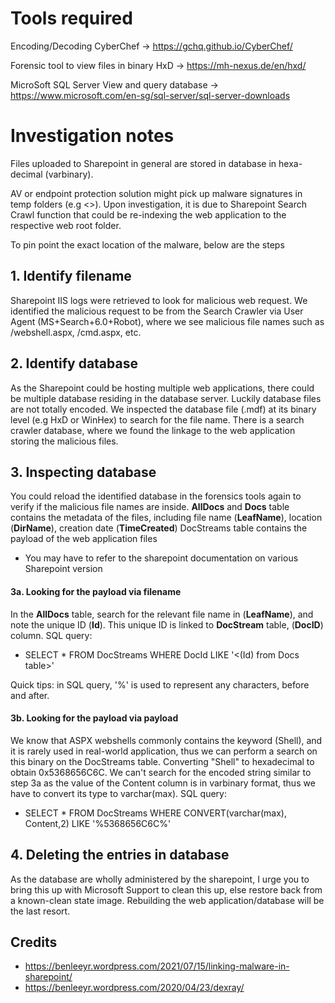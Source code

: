 # Tools required
Encoding/Decoding
CyberChef -> https://gchq.github.io/CyberChef/ 

Forensic tool to view files in binary
HxD -> https://mh-nexus.de/en/hxd/

MicroSoft SQL Server
View and query database -> https://www.microsoft.com/en-sg/sql-server/sql-server-downloads

# Investigation notes
Files uploaded to Sharepoint in general are stored in database in hexa-decimal (varbinary).

AV or endpoint protection solution might pick up malware signatures in temp folders (e.g <>). Upon investigation, it is due to Sharepoint Search Crawl function that could be re-indexing the web application to the respective web root folder.

To pin point the exact location of the malware, below are the steps

## 1. Identify filename
Sharepoint IIS logs were retrieved to look for malicious web request. We identified the malicious request to be from the Search Crawler via User Agent (MS+Search+6.0+Robot), where we see malicious file names such as /webshell.aspx, /cmd.aspx, etc.

## 2. Identify database
As the Sharepoint could be hosting multiple web applications, there could be multiple database residing in the database server. Luckily database files are not totally encoded. We inspected the database file (.mdf) at its binary level (e.g HxD or WinHex) to search for the file name.
There is a search crawler database, where we found the linkage to the web application storing the malicious files.

## 3. Inspecting database
You could reload the identified database in the forensics tools again to verify if the malicious file names are inside.
**AllDocs** and **Docs** table contains the metadata of the files, including file name (**LeafName**), location (**DirName**), creation date (**TimeCreated**)
DocStreams table contains the payload of the web application files
- You may have to refer to the sharepoint documentation on various Sharepoint version

#### 3a. Looking for the payload via filename
In the **AllDocs** table, search for the relevant file name in (**LeafName**), and note the unique ID (**Id**).
This unique ID is linked to **DocStream** table, (**DocID**) column.
SQL query:
- SELECT * FROM DocStreams WHERE DocId LIKE '<(Id) from Docs table>'

Quick tips: in SQL query, '%' is used to represent any characters, before and after.

#### 3b. Looking for the payload via payload
We know that ASPX webshells commonly contains the keyword (Shell), and it is rarely used in real-world application, thus we can perform a search on this binary on the DocStreams table.
Converting "Shell" to hexadecimal to obtain 0x5368656C6C.
We can't search for the encoded string similar to step 3a as the value of the Content column is in varbinary format, thus we have to convert its type to varchar(max).
SQL query:
- SELECT * FROM DocStreams WHERE CONVERT(varchar(max), Content,2) LIKE '%5368656C6C%'

## 4. Deleting the entries in database

As the database are wholly administered by the sharepoint, I urge you to bring this up with Microsoft Support to clean this up, else restore back from a known-clean state image. Rebuilding the web application/database will be the last resort.

## Credits
- https://benleeyr.wordpress.com/2021/07/15/linking-malware-in-sharepoint/
- https://benleeyr.wordpress.com/2020/04/23/dexray/
